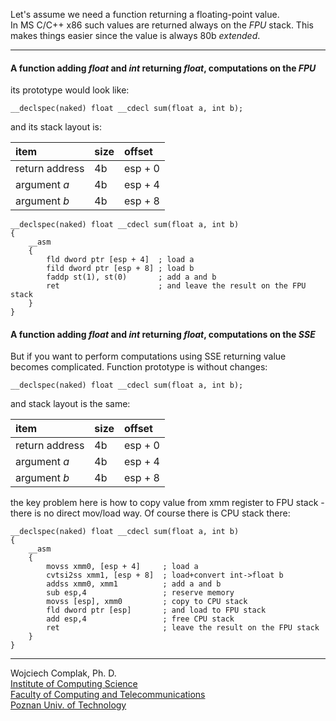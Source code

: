 
Let's assume we need a function returning a floating-point value.\
In MS C/C++ x86 such values are returned always on the *FPU* stack. This makes things easier since the value is always 80b *extended*.
* * *
#### A function adding *float* and *int* returning *float*, computations on the *FPU*
its prototype would look like:
~~~
__declspec(naked) float __cdecl sum(float a, int b);
~~~
and its stack layout is:

| item | size | offset |
|:----|:----|:------|
| return address | 4b | esp + 0 |
| argument *a*   | 4b | esp + 4 |
| argument *b*   | 4b | esp + 8 |

~~~
__declspec(naked) float __cdecl sum(float a, int b)
{
	__asm
	{
		fld dword ptr [esp + 4]  ; load a
		fild dword ptr [esp + 8] ; load b
		faddp st(1), st(0)       ; add a and b
		ret                      ; and leave the result on the FPU stack
	}
}
~~~

#### A function adding *float* and *int* returning *float*, computations on the *SSE*
But if you want to perform computations using SSE returning value becomes complicated. Function prototype is without changes:
~~~
__declspec(naked) float __cdecl sum(float a, int b);
~~~
and stack layout is the same:

| item | size | offset |
|:----|:----|:------|
| return address | 4b | esp + 0 |
| argument *a*   | 4b | esp + 4 |
| argument *b*   | 4b | esp + 8 |

the key problem here is how to copy value from xmm register to FPU stack - there is no direct mov/load way. Of course there is CPU stack there:
~~~
__declspec(naked) float __cdecl sum(float a, int b)
{
    __asm
    {
        movss xmm0, [esp + 4]     ; load a
        cvtsi2ss xmm1, [esp + 8]  ; load+convert int->float b
        addss xmm0, xmm1          ; add a and b
        sub esp,4                 ; reserve memory
        movss [esp], xmm0         ; copy to CPU stack
        fld dword ptr [esp]       ; and load to FPU stack
        add esp,4                 ; free CPU stack
        ret                       ; leave the result on the FPU stack
    }
}
~~~



* * *
Wojciech Complak, Ph. D.  
[Institute of Computing Science](https://www.cs.put.poznan.pl)  
[Faculty of Computing and Telecommunications](https://cat.put.poznan.pl/)  
[Poznan Univ. of Technology](https://www.put.poznan.pl/)  